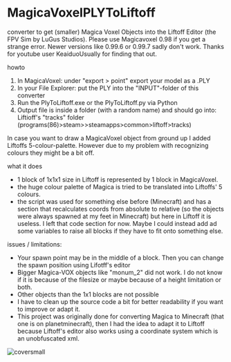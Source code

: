 # MagicaVoxelPLYToLiftoff
converter to get (smaller) Magica Voxel Objects into the Liftoff Editor (the FPV Sim by LuGus Studios).
Please use Magicavoxel 0.98 if you get a strange error. Newer versions like 0.99.6 or 0.99.7 sadly don't work. Thanks for youtube user KeaiduoUsually for finding that out.

howto
1. In MagicaVoxel: under "export > point" export your model as a .PLY
2. In your File Explorer: put the PLY into the "INPUT"-folder of this converter
3. Run the PlyToLiftoff.exe or the PlyToLiftoff.py via Python
4. Output file is inside a folder (with a random name) and should go into:
   Liftioff's "tracks" folder (programs(86)>steam>>steamapps>common>liftoff>tracks)
   
In case you want to draw a MagicaVoxel object from ground up I added Liftoffs 5-colour-palette. However due to my problem with recognizing colours they might be a bit off.

what it does
- 1 block of 1x1x1 size in Liftoff is represented by 1 block in MagicaVoxel. 
- the huge colour palette of Magica is tried to be translated into Liftoffs' 5 colours.
- the script was used for something else before (Minecraft) and has a section that recalculates coords from absolute to relative (so the objects were always spawned at my feet in Minecraft) but here in Liftoff it is useless. I left that code section for now. Maybe I could instead add ad some variables to raise all blocks if they have to fit onto something else. 

issues / limitations:
- Your spawn point may be in the middle of a block. Then you can change the spawn position using Lifotff's editor
- Bigger Magica-VOX objects like "monum_2" did not work. I do not know if it is because of the filesize or maybe because of a height limitation or both.
- Other objects than the 1x1 blocks are not possible
- I have to clean up the source code a bit for better readability if you want to improve or adapt it.
- This project was originally done for converting Magica to Minecraft (that one is on planetminecraft), then I had the idea to adapt it to Liftoff because Liftoff's editor also works using a coordinate system which is an unobfuscated xml.
  
![coversmall](https://github.com/user-attachments/assets/c8f572f7-7fd8-4d75-9e75-04adf8e1974d)
